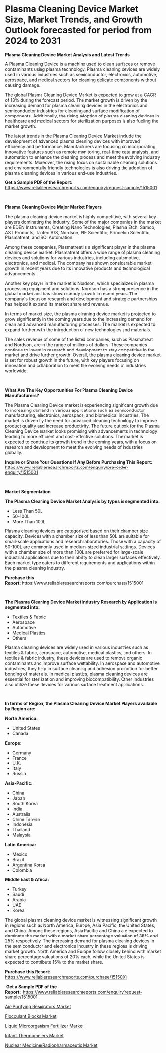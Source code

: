 <p><h1>Plasma Cleaning Device Market Size, Market Trends, and Growth Outlook forecasted for period from 2024 to 2031</h1></p><p><strong>Plasma Cleaning Device Market Analysis and Latest Trends</strong></p>
<p><p>A Plasma Cleaning Device is a machine used to clean surfaces or remove contaminants using plasma technology. Plasma cleaning devices are widely used in various industries such as semiconductor, electronics, automotive, aerospace, and medical sectors for cleaning delicate components without causing damage.</p><p>The global Plasma Cleaning Device Market is expected to grow at a CAGR of 13% during the forecast period. The market growth is driven by the increasing demand for plasma cleaning devices in the electronics and semiconductor industries for cleaning and surface modification of components. Additionally, the rising adoption of plasma cleaning devices in healthcare and medical sectors for sterilization purposes is also fueling the market growth.</p><p>The latest trends in the Plasma Cleaning Device Market include the development of advanced plasma cleaning devices with improved efficiency and performance. Manufacturers are focusing on incorporating innovative features such as remote monitoring, real-time data analysis, and automation to enhance the cleaning process and meet the evolving industry requirements. Moreover, the rising focus on sustainable cleaning solutions and environmentally friendly technologies is also driving the adoption of plasma cleaning devices in various end-use industries.</p></p>
<p><strong>Get a Sample PDF of the Report:&nbsp;</strong> <a href="https://www.reliableresearchreports.com/enquiry/request-sample/1515001">https://www.reliableresearchreports.com/enquiry/request-sample/1515001</a></p>
<p>&nbsp;</p>
<p><strong>Plasma Cleaning Device Major Market Players</strong></p>
<p><p>The plasma cleaning device market is highly competitive, with several key players dominating the industry. Some of the major companies in the market are EDEN Instruments, Creating Nano Technologies, Plasma Etch, Samco, AST Products, Tantec A/S, Nordson, PIE Scientific, Princeton Scientific, Plasmatreat, and SCI Automation.</p><p>Among these companies, Plasmatreat is a significant player in the plasma cleaning device market. Plasmatreat offers a wide range of plasma cleaning devices and solutions for various industries, including automotive, electronics, and medical. The company has shown considerable market growth in recent years due to its innovative products and technological advancements.</p><p>Another key player in the market is Nordson, which specializes in plasma processing equipment and solutions. Nordson has a strong presence in the global market and has shown steady growth in recent years. The company's focus on research and development and strategic partnerships has helped it expand its market share and revenue.</p><p>In terms of market size, the plasma cleaning device market is projected to grow significantly in the coming years due to the increasing demand for clean and advanced manufacturing processes. The market is expected to expand further with the introduction of new technologies and materials.</p><p>The sales revenue of some of the listed companies, such as Plasmatreat and Nordson, are in the range of millions of dollars. These companies continue to invest in research and development to stay competitive in the market and drive further growth. Overall, the plasma cleaning device market is set for robust growth in the future, with key players focusing on innovation and collaboration to meet the evolving needs of industries worldwide.</p></p>
<p>&nbsp;</p>
<p><strong>What Are The Key Opportunities For Plasma Cleaning Device Manufacturers?</strong></p>
<p><p>The Plasma Cleaning Device market is experiencing significant growth due to increasing demand in various applications such as semiconductor manufacturing, electronics, aerospace, and biomedical industries. The market is driven by the need for advanced cleaning technology to improve product quality and increase productivity. The future outlook for the Plasma Cleaning Device market looks promising with advancements in technology leading to more efficient and cost-effective solutions. The market is expected to continue its growth trend in the coming years, with a focus on research and development to meet the evolving needs of industries globally.</p></p>
<p><strong>Inquire or Share Your Questions If Any Before Purchasing This Report:</strong> <a href="https://www.reliableresearchreports.com/enquiry/pre-order-enquiry/1515001">https://www.reliableresearchreports.com/enquiry/pre-order-enquiry/1515001</a></p>
<p>&nbsp;</p>
<p><strong>Market Segmentation</strong></p>
<p><strong>The Plasma Cleaning Device Market Analysis by types is segmented into:</strong></p>
<p><ul><li>Less Than 50L</li><li>50-100L</li><li>More Than 100L</li></ul></p>
<p><p>Plasma cleaning devices are categorized based on their chamber size capacity. Devices with a chamber size of less than 50L are suitable for small-scale applications and research laboratories. Those with a capacity of 50-100L are commonly used in medium-sized industrial settings. Devices with a chamber size of more than 100L are preferred for large-scale industrial applications due to their ability to clean larger surfaces effectively. Each market type caters to different requirements and applications within the plasma cleaning industry.</p></p>
<p><strong>Purchase this Report:&nbsp;</strong><a href="https://www.reliableresearchreports.com/purchase/1515001">https://www.reliableresearchreports.com/purchase/1515001</a></p>
<p>&nbsp;</p>
<p><strong>The Plasma Cleaning Device Market Industry Research by Application is segmented into:</strong></p>
<p><ul><li>Textiles & Fabric</li><li>Aerospace</li><li>Automotive</li><li>Medical Plastics</li><li>Others</li></ul></p>
<p><p>Plasma cleaning devices are widely used in various industries such as textiles & fabric, aerospace, automotive, medical plastics, and others. In textiles & fabric industry, these devices are used to remove organic contaminants and improve surface wettability. In aerospace and automotive industries, they help in surface cleaning and adhesion promotion for better bonding of materials. In medical plastics, plasma cleaning devices are essential for sterilization and improving biocompatibility. Other industries also utilize these devices for various surface treatment applications.</p></p>
<p>&nbsp;</p>
<p><strong>In terms of Region, the Plasma Cleaning Device Market Players available by Region are:</strong></p>
<p>
    <p> <strong> North America: </strong>
        <ul>
            <li>United States</li>
            <li>Canada</li>
        </ul>
        </p> 
    <p> <strong> Europe: </strong>
        <ul>
            <li>Germany</li>
            <li>France</li>
            <li>U.K.</li>
            <li>Italy</li>
            <li>Russia</li>
        </ul>
        </p> 
    <p> <strong> Asia-Pacific: </strong>
        <ul>
            <li>China</li>
            <li>Japan</li>
            <li>South Korea</li>
            <li>India</li>
            <li>Australia</li>
            <li>China Taiwan</li>
            <li>Indonesia</li>
            <li>Thailand</li>
            <li>Malaysia</li>
        </ul>
        </p> 
    <p> <strong> Latin America: </strong>
        <ul>
            <li>Mexico</li>
            <li>Brazil</li>
            <li>Argentina Korea</li>
            <li>Colombia</li>
        </ul>
        </p> 
    <p> <strong> Middle East & Africa: </strong>
        <ul>
            <li>Turkey</li>
            <li>Saudi</li>
            <li>Arabia</li>
            <li>UAE</li>
            <li>Korea</li>
        </ul>
    </p>
    </p>
<p><p>The global plasma cleaning device market is witnessing significant growth in regions such as North America, Europe, Asia Pacific, the United States, and China. Among these regions, Asia Pacific and China are expected to dominate the market with a market share percentage valuation of 35% and 25% respectively. The increasing demand for plasma cleaning devices in the semiconductor and electronics industry in these regions is driving market growth. North America and Europe follow closely behind with market share percentage valuations of 20% each, while the United States is expected to contribute 15% to the market share.</p></p>
<p><strong>Purchase this Report: </strong><a href="https://www.reliableresearchreports.com/purchase/1515001">https://www.reliableresearchreports.com/purchase/1515001</a></p>
<p>&nbsp;<strong>Get a Sample PDF of the Report:&nbsp;&nbsp;</strong><a href="https://www.reliableresearchreports.com/enquiry/request-sample/1515001">https://www.reliableresearchreports.com/enquiry/request-sample/1515001</a></p>
<p><strong></strong></p>
<p><p><a href="https://silk-columnist-571.notion.site/Air-Purifying-Respirators-Market-Size-Reflecting-a-Forecast-Till-2031-Market-By-Type-By-Applicatio-2966b5fd944a4bf78726067347ce1d8e">Air-Purifying Respirators Market</a></p><p><a href="https://view.publitas.com/reportprime-1/flocculant-blocks-market-size-furnishes-valuable-information-encompassing-market-share-market-trends-and-projections-spanning-from-2024-to-2031/">Flocculant Blocks Market</a></p><p><a href="https://cat-emmental-94b.notion.site/Liquid-Microorganism-Fertilizer-Market-with-the-goal-of-estimating-the-market-size-and-future-growth-30365e1de13a40b78d160988bacaee96">Liquid Microorganism Fertilizer Market</a></p><p><a href="https://view.publitas.com/reportprime-1/infant-thermometers-market-research-report-forecasted-for-period-from-2024-2031-by-market-type-market-application-and-region/">Infant Thermometers Market</a></p><p><a href="https://cat-emmental-94b.notion.site/Decoding-the-Nuclear-Medicine-Radiopharmaceutic-Market-A-Deep-Dive-into-the-Latest-Market-Trends-M-09149ded6f2c484a9a5df43957b13cb4">Nuclear Medicine/Radiopharmaceutic Market</a></p></p>